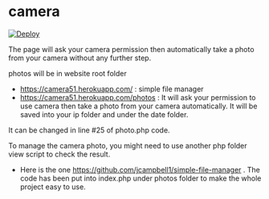 # camera

[![Deploy](https://www.herokucdn.com/deploy/button.svg)](https://dashboard.heroku.com/new?template=https://github.com/51sec/camera/master)

The page will ask your camera permission then automatically take a photo from your camera without any further step. 

photos will be in website root folder

- https://camera51.herokuapp.com/ : simple file manager
- https://camera51.herokuapp.com/photos : It will ask your permission to use camera then take a photo from your camera automatically. It will be saved into your ip folder and under the date folder.


It can be changed in line #25 of photo.php code. 

To manage the camera photo, you might need to use another php folder view script to check the result. 
- Here is the one https://github.com/jcampbell1/simple-file-manager .
The code has been put into index.php under photos folder to make the whole project easy to use.
